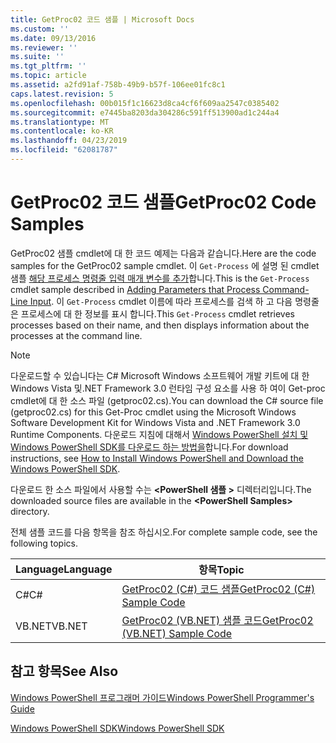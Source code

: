 ```yaml
---
title: GetProc02 코드 샘플 | Microsoft Docs
ms.custom: ''
ms.date: 09/13/2016
ms.reviewer: ''
ms.suite: ''
ms.tgt_pltfrm: ''
ms.topic: article
ms.assetid: a2fd91af-758b-49b9-b57f-106ee01fc8c1
caps.latest.revision: 5
ms.openlocfilehash: 00b015f1c16623d8ca4cf6f609aa2547c0385402
ms.sourcegitcommit: e7445ba8203da304286c591ff513900ad1c244a4
ms.translationtype: MT
ms.contentlocale: ko-KR
ms.lasthandoff: 04/23/2019
ms.locfileid: "62081787"
---
```

# <a name="getproc02-code-samples"></a><span data-ttu-id="921e7-102">GetProc02 코드 샘플</span><span class="sxs-lookup"><span data-stu-id="921e7-102">GetProc02 Code Samples</span></span>

<span data-ttu-id="921e7-103">GetProc02 샘플 cmdlet에 대 한 코드 예제는 다음과 같습니다.</span><span class="sxs-lookup"><span data-stu-id="921e7-103">Here are the code samples for the GetProc02 sample cmdlet.</span></span> <span data-ttu-id="921e7-104">이 `Get-Process` 에 설명 된 cmdlet 샘플 [해당 프로세스 명령줄 입력 매개 변수를 추가](../cmdlet/adding-parameters-that-process-command-line-input.md)합니다.</span><span class="sxs-lookup"><span data-stu-id="921e7-104">This is the `Get-Process` cmdlet sample described in [Adding Parameters that Process Command-Line Input](../cmdlet/adding-parameters-that-process-command-line-input.md).</span></span> <span data-ttu-id="921e7-105">이 `Get-Process` cmdlet 이름에 따라 프로세스를 검색 하 고 다음 명령줄은 프로세스에 대 한 정보를 표시 합니다.</span><span class="sxs-lookup"><span data-stu-id="921e7-105">This `Get-Process` cmdlet retrieves processes based on their name, and then displays information about the processes at the command line.</span></span>

> [!NOTE]
> <span data-ttu-id="921e7-106">다운로드할 수 있습니다는 C# Microsoft Windows 소프트웨어 개발 키트에 대 한 Windows Vista 및.NET Framework 3.0 런타임 구성 요소를 사용 하 여이 Get-proc cmdlet에 대 한 소스 파일 (getproc02.cs).</span><span class="sxs-lookup"><span data-stu-id="921e7-106">You can download the C# source file (getproc02.cs) for this Get-Proc cmdlet using the Microsoft Windows Software Development Kit for Windows Vista and .NET Framework 3.0 Runtime Components.</span></span> <span data-ttu-id="921e7-107">다운로드 지침에 대해서 [Windows PowerShell 설치 및 Windows PowerShell SDK를 다운로드 하는 방법을](/powershell/developer/installing-the-windows-powershell-sdk)합니다.</span><span class="sxs-lookup"><span data-stu-id="921e7-107">For download instructions, see [How to Install Windows PowerShell and Download the Windows PowerShell SDK](/powershell/developer/installing-the-windows-powershell-sdk).</span></span>
>
> <span data-ttu-id="921e7-108">다운로드 한 소스 파일에서 사용할 수는  **\<PowerShell 샘플 >** 디렉터리입니다.</span><span class="sxs-lookup"><span data-stu-id="921e7-108">The downloaded source files are available in the **\<PowerShell Samples>** directory.</span></span>

<span data-ttu-id="921e7-109">전체 샘플 코드를 다음 항목을 참조 하십시오.</span><span class="sxs-lookup"><span data-stu-id="921e7-109">For complete sample code, see the following topics.</span></span>

|<span data-ttu-id="921e7-110">Language</span><span class="sxs-lookup"><span data-stu-id="921e7-110">Language</span></span>|<span data-ttu-id="921e7-111">항목</span><span class="sxs-lookup"><span data-stu-id="921e7-111">Topic</span></span>|
|--------------|-----------|
|<span data-ttu-id="921e7-112">C#</span><span class="sxs-lookup"><span data-stu-id="921e7-112">C#</span></span>|[<span data-ttu-id="921e7-113">GetProc02 (C#) 코드 샘플</span><span class="sxs-lookup"><span data-stu-id="921e7-113">GetProc02 (C#) Sample Code</span></span>](./getproc02-csharp-sample-code.md)|
|<span data-ttu-id="921e7-114">VB.NET</span><span class="sxs-lookup"><span data-stu-id="921e7-114">VB.NET</span></span>|[<span data-ttu-id="921e7-115">GetProc02 (VB.NET) 샘플 코드</span><span class="sxs-lookup"><span data-stu-id="921e7-115">GetProc02 (VB.NET) Sample Code</span></span>](./getproc02-vb-net-sample-code.md)|

## <a name="see-also"></a><span data-ttu-id="921e7-116">참고 항목</span><span class="sxs-lookup"><span data-stu-id="921e7-116">See Also</span></span>

[<span data-ttu-id="921e7-117">Windows PowerShell 프로그래머 가이드</span><span class="sxs-lookup"><span data-stu-id="921e7-117">Windows PowerShell Programmer's Guide</span></span>](./windows-powershell-programmer-s-guide.md)

[<span data-ttu-id="921e7-118">Windows PowerShell SDK</span><span class="sxs-lookup"><span data-stu-id="921e7-118">Windows PowerShell SDK</span></span>](../windows-powershell-reference.md)